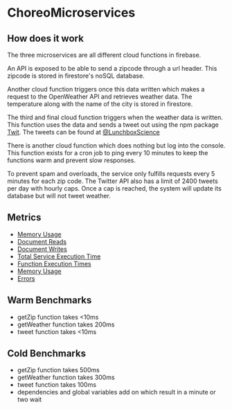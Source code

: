 # ChoreoMicroservices

## How does it work
The three microservices are all different cloud functions in firebase.

An API is exposed to be able to send a zipcode through a url header. This zipcode is stored in firestore's noSQL database. 

Another cloud function triggers once this data written which makes a request to the OpenWeather API and retrieves weather data. The temperature along with the name of the city is stored in firestore.

The third and final cloud function triggers when the weather data is written. This function uses the data and sends a tweet out using the npm package [Twit](https://www.npmjs.com/package/twit). The tweets can be found at [@LunchboxScience](https://twitter.com/LunchboxScience)

There is another cloud function which does nothing but log into the console. This function exists for a cron job to ping every 10 minutes to keep the functions warm and prevent slow responses.

To prevent spam and overloads, the service only fulfills requests every 5 minutes for each zip code. The Twitter API also has a limit of 2400 tweets per day with hourly caps. Once a cap is reached, the system will update its database but will not tweet weather.

## Metrics

- [Memory Usage](https://public.google.stackdriver.com/public/chart/17509575532610556248?drawMode=color&showLegend=true&theme=light)
- [Document Reads](https://public.google.stackdriver.com/public/chart/6945007395628257807?drawMode=color&showLegend=true&theme=light)
- [Document Writes](https://public.google.stackdriver.com/public/chart/1771319374688607598?drawMode=color&showLegend=true&theme=light)
- [Total Service Execution Time](https://public.google.stackdriver.com/public/chart/16488086371681480029?drawMode=color&showLegend=true&theme=light)
- [Function Execution Times](https://public.google.stackdriver.com/public/chart/6326970280502208863?drawMode=color&showLegend=true&theme=light)
- [Memory Usage](https://public.google.stackdriver.com/public/chart/17509575532610556248?drawMode=color&showLegend=true&theme=light)
- [Errors](https://public.google.stackdriver.com/public/chart/1714671653279637767?drawMode=color&showLegend=true&theme=light)

## Warm Benchmarks

- getZip function takes <10ms
- getWeather function takes 200ms
- tweet function takes <10ms

## Cold Benchmarks

- getZip function takes 500ms
- getWeather function takes 300ms
- tweet function takes 100ms
- dependencies and global variables add on which result in a minute or two wait